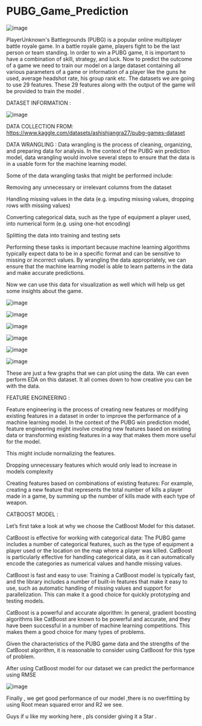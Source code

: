 # PUBG_Game_Prediction

![image](https://github.com/AnnuNITW/PUBG_Game_Prediction/assets/115100166/dac519b4-7dc3-4a84-a390-4cfb67dffa16)



PlayerUnknown's Battlegrounds (PUBG) is a popular online multiplayer battle royale game. In a battle royale game, players fight to be the last person
or team standing. 
In order to win a PUBG game, it is important to have a combination of skill, strategy, and luck.
Now to predict the outcome of a game we need to train our model on a large dataset containing all various parameters of a game or information of a 
player like the guns he used, average headshot rate, his group rank etc. The datasets we are going to use 29 features. These 29 features along with 
the output of the game will be provided to train the model .

DATASET  INFORMATION : 




![image](https://github.com/AnnuNITW/PUBG_Game_Prediction/assets/115100166/1a2119bc-a777-40ed-b018-e9d23f8f9503)



DATA COLLECTION FROM:
https://www.kaggle.com/datasets/ashishjangra27/pubg-games-dataset


DATA WRANGLING : 
Data wrangling is the process of cleaning, organizing, and preparing data for analysis. In the context of the PUBG win prediction model, data wrangling would involve several steps to ensure that the data is in a usable form for the machine learning model.

Some of the data wrangling tasks that might be performed include:

Removing any unnecessary or irrelevant columns from the dataset

Handling missing values in the data (e.g. imputing missing values, dropping rows with missing values)

Converting categorical data, such as the type of equipment a player used, into numerical form (e.g. using one-hot encoding)

Splitting the data into training and testing sets

Performing these tasks is important because machine learning algorithms typically expect data to be in a specific format and can be sensitive to missing or incorrect values. By wrangling the data appropriately, we can ensure that the machine learning model is able to learn patterns in the data and make accurate predictions.

Now we can use this data for visualization as well which will help us get some insights about the game. 

![image](https://github.com/AnnuNITW/PUBG_Game_Prediction/assets/115100166/5848ed92-f079-46e0-8fe2-24174baddf14)

![image](https://github.com/AnnuNITW/PUBG_Game_Prediction/assets/115100166/c3b5feac-63e5-4248-8922-2280a0e03300)

![image](https://github.com/AnnuNITW/PUBG_Game_Prediction/assets/115100166/c6173d0a-2a6e-473a-8377-40700a687022)


![image](https://github.com/AnnuNITW/PUBG_Game_Prediction/assets/115100166/9b04bd49-82fe-4f2c-91fe-d3cf5d3d35b2)

![image](https://github.com/AnnuNITW/PUBG_Game_Prediction/assets/115100166/5ab13a1a-b777-4be2-958e-d0d23ffcf00b)

![image](https://github.com/AnnuNITW/PUBG_Game_Prediction/assets/115100166/2f5231ff-4dd5-48ba-adc7-e0d3a335f2ba)

These are just a few graphs that we can plot using the data. We can even perform EDA on this dataset. It all comes down to how creative you can be with the data.

FEATURE ENGINEERING : 

Feature engineering is the process of creating new features or modifying existing features in a dataset in order to improve the performance of a machine learning model. In the context of the PUBG win prediction model, feature engineering might involve creating new features based on existing data or transforming existing features in a way that makes them more useful for the model.

This might include normalizing the features.

Dropping unnecessary features which would only lead to increase in models complexity

Creating features based on combinations of existing features: For example, creating a new feature that represents the total number of kills a player made in a game, by summing up the number of kills made with each type of weapon.  

CATBOOST MODEL :

Let’s first take a look at why we choose the CatBoost Model for this dataset. 

CatBoost is effective for working with categorical data: The PUBG game includes a number of categorical features, such as the type of equipment a player used or the location on the map where a player was killed. CatBoost is particularly effective for handling categorical data, as it can automatically encode the categories as numerical values and handle missing values.

CatBoost is fast and easy to use: Training a CatBoost model is typically fast, and the library includes a number of built-in features that make it easy to use, such as automatic handling of missing values and support for parallelization. This can make it a good choice for quickly prototyping and testing models.

CatBoost is a powerful and accurate algorithm: In general, gradient boosting algorithms like CatBoost are known to be powerful and accurate, and they have been successful in a number of machine learning competitions. This makes them a good choice for many types of problems.

Given the characteristics of the PUBG game data and the strengths of the CatBoost algorithm, it is reasonable to consider using CatBoost for this type of problem.

After using CatBoost model for our dataset we can predict the performance using RMSE

![image](https://github.com/AnnuNITW/PUBG_Game_Prediction/assets/115100166/b98ddaf8-a23d-4eff-8f96-c183e51c8c81)

Finally , we get good performance of our model ,there is no overfittiing by using Root mean squared error and R2 we see. 

Guys if u like my working here , pls consider giving it  a Star . 


 
